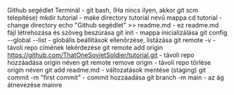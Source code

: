 Github segédlet
Terminál - git bash, (Ha nincs ilyen, akkor git scm telepítése)
mkdir tutorial - make directory tutorial nevű mappa
cd tutorial - change directory
echo "Github segédlet" >> readme.md - ez readme.md fájl létrehozása és szöveg beszúrása
git init - mappa inicializálása
git config --global --list - globális beállítások ellenőrzése, listázása
git remote -v - távoli repo címének lekérdezése
git remote add origin https://github.com/ThatOneSovietSoldier/tutorial.git - távoli repo hozzáadása origin néven
git remote remove origin - távoli repo törlése origin néven
git add readme.md - változatások mentése (staging)
git commit -m "first commit" - commit hozzáadása
git branch -m main - az ág átnevezése mainre